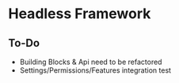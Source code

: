 ﻿# Headless Framework

## To-Do

- Building Blocks & Api need to be refactored
- Settings/Permissions/Features integration test
